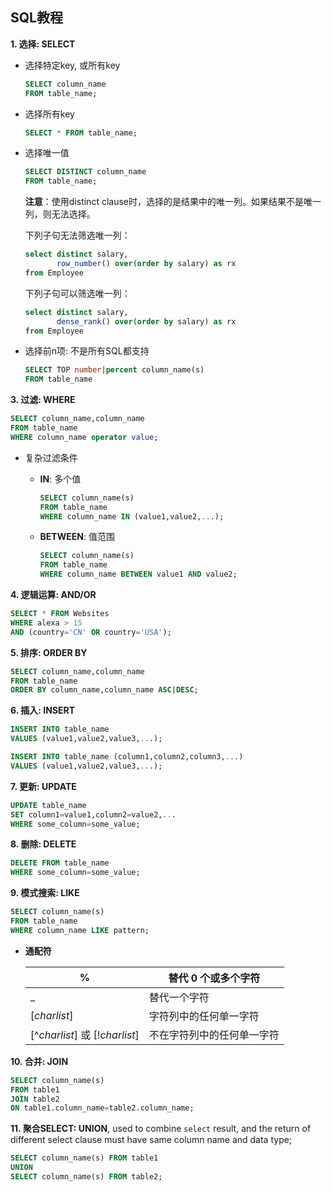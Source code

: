 ## SQL教程

**1.  选择: SELECT**

- 选择特定key, 或所有key

    ```sql
    SELECT column_name
    FROM table_name;
    ```

- 选择所有key

    ```sql
    SELECT * FROM table_name;
    ```

- 选择唯一值

    ```sql
    SELECT DISTINCT column_name
    FROM table_name;
    ```

    **注意**：使用distinct clause时，选择的是结果中的唯一列。如果结果不是唯一列，则无法选择。

    下列子句无法筛选唯一列：

    ```sql
    select distinct salary,
           row_number() over(order by salary) as rx
    from Employee
    ```

    下列子句可以筛选唯一列：

    ```sql
    select distinct salary,
           dense_rank() over(order by salary) as rx
    from Employee
    ```

- 选择前n项: 不是所有SQL都支持

    ```sql
    SELECT TOP number|percent column_name(s)
    FROM table_name
    ```

**3. 过滤: WHERE**

```sql
SELECT column_name,column_name
FROM table_name
WHERE column_name operator value;
```

- 复杂过滤条件

    -  **IN**: 多个值

        ```sql
        SELECT column_name(s)
        FROM table_name
        WHERE column_name IN (value1,value2,...);
        ```

    - **BETWEEN**: 值范围

        ```sql
        SELECT column_name(s)
        FROM table_name
        WHERE column_name BETWEEN value1 AND value2;
        ```

**4. 逻辑运算: AND/OR**

```sql
SELECT * FROM Websites
WHERE alexa > 15
AND (country='CN' OR country='USA');
```

**5. 排序: ORDER BY**

```sql
SELECT column_name,column_name
FROM table_name
ORDER BY column_name,column_name ASC|DESC;
```

**6. 插入: INSERT**

```sql
INSERT INTO table_name
VALUES (value1,value2,value3,...);

INSERT INTO table_name (column1,column2,column3,...)
VALUES (value1,value2,value3,...);
```

**7. 更新: UPDATE**

```sql
UPDATE table_name
SET column1=value1,column2=value2,...
WHERE some_column=some_value;
```

**8. 删除: DELETE**

```sql
DELETE FROM table_name
WHERE some_column=some_value;
```

**9. 模式搜索: LIKE**

```sql
SELECT column_name(s)
FROM table_name
WHERE column_name LIKE pattern;
```

- **通配符**

    | %                              | 替代 0 个或多个字符        |
    | ------------------------------ | -------------------------- |
    | _                              | 替代一个字符               |
    | [*charlist*]                   | 字符列中的任何单一字符     |
    | [^*charlist*] 或 [!*charlist*] | 不在字符列中的任何单一字符 |

**10. 合并: JOIN**

```sql
SELECT column_name(s)
FROM table1
JOIN table2
ON table1.column_name=table2.column_name;
```

**11. 聚合SELECT: UNION**, used to combine `select` result, and the return of different select clause must have same column name and data type;

```sql
SELECT column_name(s) FROM table1
UNION
SELECT column_name(s) FROM table2;
```

